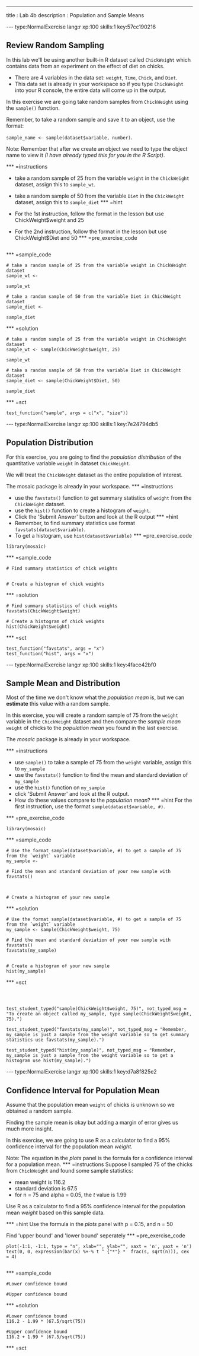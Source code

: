 ---
title       : Lab 4b
description : Population and Sample Means


--- type:NormalExercise lang:r xp:100 skills:1 key:57cc190216
## Review Random Sampling

In this lab we'll be using another built-in R dataset called `ChickWeight` which contains data from an experiment on the effect of diet on chicks. 

- There are 4 variables in the data set: `weight`, `Time`, `Chick`, and `Diet`.
- This data set is already in your workspace so if you type  `ChickWeight` into your R console, the entire data will come up in the output.


In this exercise we are going take random samples from `ChickWeight` using the `sample()` function.

Remember, to take a random sample and save it to an object, use the format:

`sample_name <- sample(dataset$variable, number)`.

Note: Remember that after we create an object we need to type the object name to view it *(I have already typed this for you in the R Script)*.

*** =instructions
- take a random sample of 25 from the variable `weight` in the `ChickWeight` dataset, assign this to `sample_wt`.
- take a random sample of 50 from the variable `Diet` in the `ChickWeight` dataset, assign this to `sample_diet`
*** =hint
- For the 1st instruction, follow the format in the lesson but use ChickWeight$weight and 25

- For the 2nd instruction, follow the format in the lesson but use ChickWeight$Diet and 50
*** =pre_exercise_code
```{r}

```

*** =sample_code
```{r}
# take a random sample of 25 from the variable weight in ChickWeight dataset
sample_wt <- 

sample_wt

# take a random sample of 50 from the variable Diet in ChickWeight dataset
sample_diet <- 

sample_diet
```

*** =solution
```{r}
# take a random sample of 25 from the variable weight in ChickWeight dataset
sample_wt <- sample(ChickWeight$weight, 25)

sample_wt

# take a random sample of 50 from the variable Diet in ChickWeight dataset
sample_diet <- sample(ChickWeight$Diet, 50)

sample_diet
```

*** =sct
```{r}
test_function("sample", args = c("x", "size"))

```



--- type:NormalExercise lang:r xp:100 skills:1 key:7e24794db5
## Population Distribution


For this exercise, you are going to find the *population distribution* of the quantitative variable `weight` in dataset `ChickWeight`.

We will treat the `ChickWeight` dataset as the entire population of interest.

The mosaic package is already in your workspace.
*** =instructions
- use the `favstats()` function to get summary statistics of `weight` from the `ChickWeight` dataset.
- use the `hist()` function to create a histogram of `weight`.
- Click the 'Submit Answer' button and look at the R output
*** =hint
- Remember, to find summary statistics use format `favstats(dataset$variable)`.
- To get a histogram, use `hist(dataset$variable)`
*** =pre_exercise_code
```{r}
library(mosaic)
```

*** =sample_code
```{r}
# Find summary statistics of chick weights


# Create a histogram of chick weights

```

*** =solution
```{r}
# Find summary statistics of chick weights
favstats(ChickWeight$weight)

# Create a histogram of chick weights
hist(ChickWeight$weight)

```

*** =sct
```{r}
test_function("favstats", args = "x")
test_function("hist", args = "x")
```

--- type:NormalExercise lang:r xp:100 skills:1 key:4face42bf0
## Sample Mean and Distribution

Most of the time we don't know what the *population mean* is, but we can **estimate** this value with a random sample. 

In this exercise, you will create a random sample of 75 from the `weight` variable in the `ChickWeight` dataset and then compare the *sample mean* `weight` of chicks to the *population mean* you found in the last exercise.

The *mosaic* package is already in your workspace.

*** =instructions
- use `sample()` to take a sample of 75 from the `weight` variable, assign this to `my_sample`
- use the `favstats()` function to find the mean and standard deviation of `my_sample`
- use the `hist()` function on `my_sample`
- click 'Submit Answer' and look at the R output.
- How do these values compare to the *population mean*?
*** =hint
For the first instruction, use the format `sample(dataset$variable, #)`.



*** =pre_exercise_code
```{r}
library(mosaic)

```

*** =sample_code
```{r}
# Use the format sample(dataset$variable, #) to get a sample of 75 from the `weight` variable
my_sample <- 

# Find the mean and standard deviation of your new sample with favstats() 



# Create a histogram of your new sample

```

*** =solution
```{r}
# Use the format sample(dataset$variable, #) to get a sample of 75 from the `weight` variable
my_sample <- sample(ChickWeight$weight, 75)

# Find the mean and standard deviation of your new sample with favstats() 
favstats(my_sample)


# Create a histogram of your new sample
hist(my_sample)

```

*** =sct
```{r}



test_student_typed("sample(ChickWeight$weight, 75)", not_typed_msg = "To create an object called my_sample, type sample(ChickWeight$weight, 75).")

test_student_typed("favstats(my_sample)", not_typed_msg = "Remember, my_sample is just a sample from the weight variable so to get summary statistics use favstats(my_sample).")

test_student_typed("hist(my_sample)", not_typed_msg = "Remember, my_sample is just a sample from the weight variable so to get a histogram use hist(my_sample).")
```

--- type:NormalExercise lang:r xp:100 skills:1 key:d7a8f825e2
## Confidence Interval for Population Mean

Assume that the population mean `weight` of chicks is unknown so we obtained a random sample. 

Finding the sample mean is okay but adding a margin of error gives us much more insight.

In this exercise, we are going to use R as a calculator to find a 95% confidence interval for the population mean *weight*.

Note: The equation in the *plots* panel is the formula for a confidence interval for a population mean.
*** =instructions
Suppose I sampled 75 of the chicks from `ChickWeight` and found some sample statistics:

* mean weight is 116.2
* standard deviation is 67.5
* for n = 75 and alpha = 0.05, the *t* value is 1.99
    
    
Use R as a calculator to find a 95% confidence interval for the population mean *weight* based on this sample data.

*** =hint
Use the formula in the *plots* panel with p = 0.15, and n = 50

Find 'upper bound' and 'lower bound' seperately
*** =pre_exercise_code
```{r}
plot(-1:1, -1:1, type = "n", xlab="", ylab="", xaxt = 'n', yaxt = 'n')
text(0, 0, expression(bar(x) %+-% t ^ {"*"} *  frac(s, sqrt(n))), cex = 4)


```

*** =sample_code
```{r}
#Lower confidence bound

#Upper confidence bound
```

*** =solution
```{r}
#Lower confidence bound
116.2 - 1.99 * (67.5/sqrt(75))

#Upper confidence bound
116.2 + 1.99 * (67.5/sqrt(75))
```

*** =sct
```{r}

```
